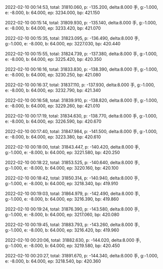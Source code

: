 2022-02-10 00:14:53, total: 31810.060, p: -135.200, delta:8.000 手, g:-1.000, e: -8.000, b: 64.000, ep: 3234.000, bp: 421.150

2022-02-10 00:15:14, total: 31809.930, p: -135.140, delta:8.000 手, g:-1.000, e: -8.000, b: 64.000, ep: 3233.420, bp: 421.070

2022-02-10 00:15:35, total: 31823.095, p: -136.490, delta:8.000 手, g:-1.000, e: -8.000, b: 64.000, ep: 3227.030, bp: 420.440

2022-02-10 00:15:55, total: 31824.739, p: -137.380, delta:8.000 手, g:-1.000, e: -8.000, b: 64.000, ep: 3225.420, bp: 420.350

2022-02-10 00:16:16, total: 31833.830, p: -138.390, delta:8.000 手, g:-1.000, e: -8.000, b: 64.000, ep: 3230.250, bp: 421.080

2022-02-10 00:16:37, total: 31837.110, p: -137.930, delta:8.000 手, g:-1.000, e: -8.000, b: 64.000, ep: 3232.790, bp: 421.340

2022-02-10 00:16:58, total: 31839.910, p: -138.820, delta:8.000 手, g:-1.000, e: -8.000, b: 64.000, ep: 3229.260, bp: 421.010

2022-02-10 00:17:19, total: 31834.630, p: -138.770, delta:8.000 手, g:-1.000, e: -8.000, b: 64.000, ep: 3226.590, bp: 420.670

2022-02-10 00:17:40, total: 31847.984, p: -141.500, delta:8.000 手, g:-1.000, e: -8.000, b: 64.000, ep: 3223.380, bp: 420.610

2022-02-10 00:18:00, total: 31843.447, p: -140.420, delta:8.000 手, g:-1.000, e: -8.000, b: 64.000, ep: 3221.580, bp: 420.250

2022-02-10 00:18:22, total: 31853.525, p: -140.640, delta:8.000 手, g:-1.000, e: -8.000, b: 64.000, ep: 3220.160, bp: 420.100

2022-02-10 00:18:42, total: 31850.314, p: -140.940, delta:8.000 手, g:-1.000, e: -8.000, b: 64.000, ep: 3218.340, bp: 419.910

2022-02-10 00:19:03, total: 31864.979, p: -142.490, delta:8.000 手, g:-1.000, e: -8.000, b: 64.000, ep: 3216.390, bp: 419.860

2022-02-10 00:19:24, total: 31876.390, p: -143.580, delta:8.000 手, g:-1.000, e: -8.000, b: 64.000, ep: 3217.060, bp: 420.080

2022-02-10 00:19:45, total: 31883.793, p: -143.260, delta:8.000 手, g:-1.000, e: -8.000, b: 64.000, ep: 3216.420, bp: 419.960

2022-02-10 00:20:06, total: 31882.630, p: -144.020, delta:8.000 手, g:-1.000, e: -8.000, b: 64.000, ep: 3219.580, bp: 420.450

2022-02-10 00:20:27, total: 31891.670, p: -144.340, delta:8.000 手, g:-1.000, e: -8.000, b: 64.000, ep: 3218.540, bp: 420.360